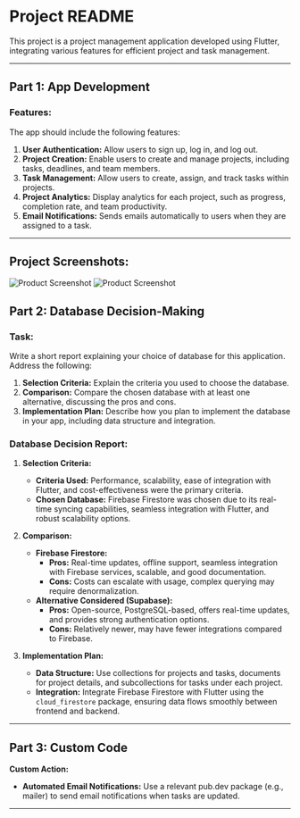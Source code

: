 # Project README

This project is a project management application developed using Flutter, integrating various features for efficient project and task management.

---

## Part 1: App Development

### Features:

The app should include the following features:

1. **User Authentication:** Allow users to sign up, log in, and log out.
2. **Project Creation:** Enable users to create and manage projects, including tasks, deadlines, and team members.
3. **Task Management:** Allow users to create, assign, and track tasks within projects.
4. **Project Analytics:** Display analytics for each project, such as progress, completion rate, and team productivity.
5. **Email Notifications:** Sends emails automatically to users when they are assigned to a task.

---

<h2>Project Screenshots:</h2>

![Product Screenshot](https://i.postimg.cc/jd76PXGf/Simulator-Screenshot-i-Phone-15-Pro-Max-2024-07-05-at-22-34-11.png)
![Product Screenshot](https://i.postimg.cc/dVc2BCYx/Simulator-Screenshot-i-Phone-15-Pro-Max-2024-07-05-at-22-35-09.png)

## Part 2: Database Decision-Making

### Task:

Write a short report explaining your choice of database for this application. Address the following:

1. **Selection Criteria:** Explain the criteria you used to choose the database.
2. **Comparison:** Compare the chosen database with at least one alternative, discussing the pros and cons.
3. **Implementation Plan:** Describe how you plan to implement the database in your app, including data structure and integration.

### Database Decision Report:

1. **Selection Criteria:**

   - **Criteria Used:** Performance, scalability, ease of integration with Flutter, and cost-effectiveness were the primary criteria.
   - **Chosen Database:** Firebase Firestore was chosen due to its real-time syncing capabilities, seamless integration with Flutter, and robust scalability options.

2. **Comparison:**

   - **Firebase Firestore:**
     - **Pros:** Real-time updates, offline support, seamless integration with Firebase services, scalable, and good documentation.
     - **Cons:** Costs can escalate with usage, complex querying may require denormalization.
   - **Alternative Considered (Supabase):**
     - **Pros:** Open-source, PostgreSQL-based, offers real-time updates, and provides strong authentication options.
     - **Cons:** Relatively newer, may have fewer integrations compared to Firebase.

3. **Implementation Plan:**
   - **Data Structure:** Use collections for projects and tasks, documents for project details, and subcollections for tasks under each project.
   - **Integration:** Integrate Firebase Firestore with Flutter using the `cloud_firestore` package, ensuring data flows smoothly between frontend and backend.

---

## Part 3: Custom Code

**Custom Action:**

- **Automated Email Notifications:** Use a relevant pub.dev package (e.g., mailer) to send email notifications when tasks are updated.

---
